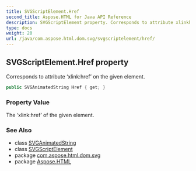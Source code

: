 ```yaml
---
title: SVGScriptElement.Href
second_title: Aspose.HTML for Java API Reference
description: SVGScriptElement property. Corresponds to attribute xlinkhref on the given element
type: docs
weight: 20
url: /java/com.aspose.html.dom.svg/svgscriptelement/href/
---
```

## SVGScriptElement.Href property

Corresponds to attribute ‘xlink:href’ on the given element.

```java
public SVGAnimatedString Href { get; }
```

### Property Value

The ‘xlink:href’ of the given element.

### See Also

* class [SVGAnimatedString](../../../com.aspose.html.dom.svg.datatypes/svganimatedString/)
* class [SVGScriptElement](../)
* package [com.aspose.html.dom.svg](../../svgscriptelement/)
* package [Aspose.HTML](../../../)
